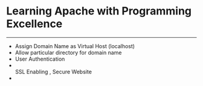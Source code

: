 <b><h1>Learning Apache with Programming Excellence</h1></b>
<hr/>
<ul>
<li>Assign Domain Name as Virtual Host (localhost)</li>
<li>Allow particular directory for domain name</li>
<li>User Authentication <li>
</li>SSL Enabling , Secure Website<li>
</ul>
